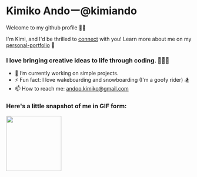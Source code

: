 # Kimiko Andoー@kimiando
Welcome to my github profile 👋🏻

I'm Kimi, and I'd be thrilled to [connect](https://www.linkedin.com/in/kimiandoo/) with you!
Learn more about me on my [personal-portfolio](https://www.kimikoando.com/) 🌟

### I love bringing creative ideas to life through coding. 👩🏻‍💻
- 🔭 I’m currently working on simple projects.
- ⚡ Fun fact: I love wakeboarding and snowboarding (I'm a goofy rider) 🏂
- 📫 How to reach me: andoo.kimiko@gmail.com

### Here's a little snapshot of me in GIF form:
<img src="https://media.giphy.com/media/v1.Y2lkPTc5MGI3NjExNjBsNG5pa2J1cHlrNmUzMnpic2VzaDQzZmpiZnduZzNwM2kxZGgwMCZlcD12MV9pbnRlcm5hbF9naWZfYnlfaWQmY3Q9Zw/CuuSHzuc0O166MRfjt/giphy.gif" width="150" height="150"/>
